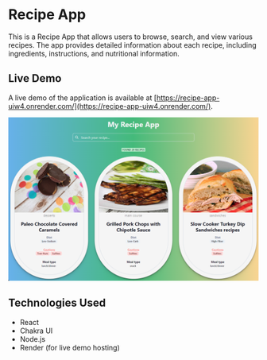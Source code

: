 # Recipe App

This is a Recipe App that allows users to browse, search, and view various recipes. The app provides detailed information about each recipe, including ingredients, instructions, and nutritional information.

## Live Demo

A live demo of the application is available at [https://recipe-app-uiw4.onrender.com/](https://recipe-app-uiw4.onrender.com/).

![Live Demo Thumbnail](https://raw.githubusercontent.com/timmera/recipe-app/main/src/assets/thumbnail.png)

## Technologies Used

- React
- Chakra UI
- Node.js
- Render (for live demo hosting)
